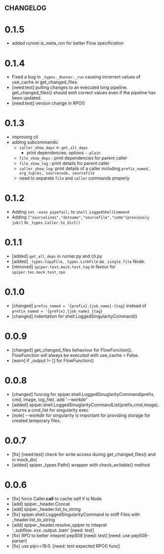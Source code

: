 CHANGELOG
-------------------------

# 0.1.5
- added runner.is_meta_run for better Flow specification

# 0.1.4
- Fixed a bug in `_types._Runner._run` causing incorrect values of use_cache in get_changed_files.
- [need:test] pulling changes to an executed long pipeline. get_changed_files() should emit correct values 
even if the pipeline has been updated. 
- [need:test] version change in RPO()

# 0.1.3
- improving cli
- adding subcommands:
  - `caller_show_deps` <- `get_all_deps` 
    - print dependencies. options `--plain`
  - `file_show_deps` : print dependencies for parent caller
  - `file_show_log`  : print details fro parent caller
  - `caller_show_log`: print details of a caller including `prefix_named, arg_tuples, sourcecode, sourcefile`
  - need to separate `file` and `caller` commands properly

# 0.1.2
- Adding  `set -euxo pipefail;` to `shell.LoggedShellCommand`
- Adding `["sourcelines","dotname","sourcefile","code"(previously job)]` to `_types.Caller.to_dict()`


# 0.1.1
- [added] `get_all_deps` in runner.py and cli.py
- [added] `_types.CopyFile`, `_types.LinkFile` as `_single_file` Node.
- [removed] `spiper.test.mock.test_tag` in favour for `spiper.tes.mock.test_rpo`

# 0.1.0
- [changed] `prefix_named = '{prefix}.{job_name}-{tag}` instead of
`prefix_named = '{prefix}.{job_name}_{tag}` 
- [changed] indentation for shell.LoggedSingularityCommand()	

# 0.0.9
- [changed] get_changed_files behaviour for FlowFunction().  FlowFunction will always 
be executed with use_cache = False.
- [warn] if _output != [] for FlowFunction()

# 0.0.8
- [changed] funcsig for spiper.shell.LoggedSinuglarityCommand(prefix, cmd, image, log_file). add '--workdir'
- [added] spiper.shell.LoggedSinuglarityCommandList(prefix,cmd,image). returns a cmd_list for singularity exec
- [note] --workdir for singularity is important for providing storage for created temporary files.


# 0.0.7
- [fix] [need:test] check for write access during get_changed_files() and in mock_do(
- [added] spiper._types.Path() wrapper  with check_writable() method


# 0.0.6
- [fix] force Caller.__call__ to cache self if is Node
- [add] spiper._header.Concat
- [add] spiper._header.list_to_string
- [fix] spiper.shell.LoggedSingularityCommand to sniff Files with 
_header.list_to_string
- [add] spiper._header.resolve_spiper to intepret '..subflow..xxx..output..bam'
[need: test]
- [fix] RPO to better intepret pep508 [need: test] [need: use pep508-parser]
- [fix] use pip>=19.0. [need: test expected RPO() func]
